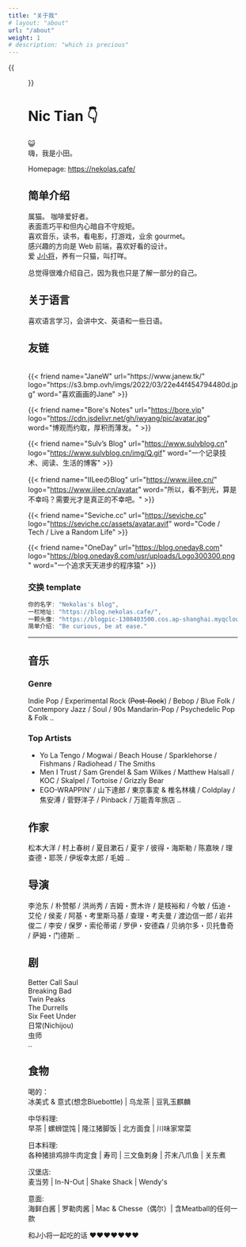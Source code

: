 ```yaml
---
title: "关于我"
# layout: "about"
url: "/about"
weight: 1
# description: "which is precious"
---
```


{{<figure src="https://img3.doubanio.com/icon/ul152454124-10.jpg">}}
# Nic Tian 👇
😺  
嗨，我是小田。   

Homepage: https://nekolas.cafe/

## 简单介绍 
属猫。 
咖啡爱好者。  
表面乖巧平和但内心暗自不守规矩。  
喜欢音乐，读书，看电影，打游戏，业余 gourmet。  
感兴趣的方向是 Web 前端，喜欢好看的设计。  
爱 [J小将](https://www.janew.tk/)，养有一只猫，叫打咩。    

总觉得很难介绍自己，因为我也只是了解一部分的自己。  


## 关于语言
喜欢语言学习，会讲中文、英语和一些日语。


## 友链
<br>
{{< friend name="JaneW" url="https://www.janew.tk/" logo="https://s3.bmp.ovh/imgs/2022/03/22e44f454794480d.jpg" word="喜欢画画的Jane" >}}

{{< friend name="Bore's Notes" url="https://bore.vip" logo="https://cdn.jsdelivr.net/gh/iwyang/pic/avatar.jpg" word="博观而约取，厚积而薄发。" >}}

{{< friend name="Sulv’s Blog" url="https://www.sulvblog.cn" logo="https://www.sulvblog.cn/img/Q.gif" word="一个记录技术、阅读、生活的博客" >}}

{{< friend name="IILeeのBlog" url="https://www.iilee.cn/" logo="https://www.iilee.cn/avatar" word="所以，看不到光，算是不幸吗？需要光才是真正的不幸吧。" >}}

{{< friend name="Seviche.cc" url="https://seviche.cc" logo="https://seviche.cc/assets/avatar.avif" word="Code / Tech /  Live a Random Life" >}}

{{< friend name="OneDay" url="https://blog.oneday8.com" logo="https://blog.oneday8.com/usr/uploads/Logo300300.png" word="一个追求天天进步的程序猿" >}}


### 交换 template
```java
你的名字: "Nekolas's blog",
一栏地址: "https://blog.nekolas.cafe/",
一颗头像: "https://blogpic-1308403500.cos.ap-shanghai.myqcloud.com/avatar/nic-avatar-tomato.png",
简单介绍: "Be curious, be at ease."
```

---

## 音乐
### Genre
Indie Pop / Experimental Rock (~~Post-Rock~~) / Bebop / Blue Folk / Contempory Jazz / Soul / 90s Mandarin-Pop / Psychedelic Pop & Folk ..
### Top Artists
- Yo La Tengo / Mogwai / Beach House / Sparklehorse / Fishmans / Radiohead / The Smiths 
- Men I Trust / Sam Grendel & Sam Wilkes / Matthew Halsall / KOC / Skalpel / Tortoise / Grizzly Bear  
- EGO-WRAPPIN' / 山下達郎 / 東京事変 & 椎名林檎 / Coldplay / 焦安溥 / 菅野洋子 / Pinback / 万能青年旅店 ..

## 作家
松本大洋 / 村上春树 / 夏目漱石 / 夏宇 / 彼得・海斯勒 / 陈嘉映 / 理查德・耶茨 / 伊坂幸太郎 / 毛姆 ..

## 导演
李沧东 / 朴赞郁 / 洪尚秀 / 吉姆・贾木许 / 是枝裕和 / 今敏 / 伍迪・艾伦 / 侯麦 / 阿基・考里斯马基 / 查理・考夫曼 / 渡边信一郎 / 岩井俊二 / 李安 / 保罗・索伦蒂诺 / 罗伊・安德森 / 贝纳尔多・贝托鲁奇 / 萨姆・门德斯 ..

## 剧
Better Call Saul  
Breaking Bad  
Twin Peaks  
The Durrells  
Six Feet Under  
日常(Nichijou)  
虫师  
..
## 食物

喝的：  
冰美式 & 意式(想念Bluebottle) | 乌龙茶 | 豆乳玉麒麟  

中华料理:  
早茶 | 螺蛳馄饨 | 隆江猪脚饭 | 北方面食 | 川味家常菜    

日本料理:  
各种猪排鸡排牛肉定食 | 寿司 | 三文鱼刺身 | 芥末八爪鱼 | 关东煮   

汉堡店:   
麦当劳 | In-N-Out | Shake Shack | Wendy's    

意面:   
海鲜白酱 | 罗勒肉酱 | Mac & Chesse（偶尔）| 含Meatball的任何一款     

和J小将一起吃的话 ♥♥♥♥♥♥♥
